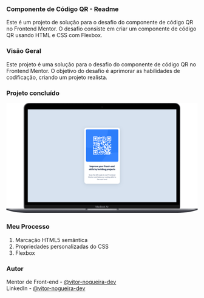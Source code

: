 ### Componente de Código QR - Readme
Este é um projeto de solução para o desafio do componente de código QR no Frontend Mentor. O desafio consiste em criar um componente de código QR usando HTML e CSS com Flexbox.

### Visão Geral
Este projeto é uma solução para o desafio do componente de código QR no Frontend Mentor. O objetivo do desafio é aprimorar as habilidades de codificação, criando um projeto realista.

### Projeto concluído
![Qr Code](/images/project.png)

### Meu Processo 
1. Marcação HTML5 semântica
2. Propriedades personalizadas do CSS
3. Flexbox

### Autor
Mentor de Front-end - [@vitor-nogueira-dev](https://www.frontendmentor.io/profile/vitor-nogueira96) <br/>
LinkedIn - [@vitor-nogueira-dev](https://www.linkedin.com/in/vitor-nogueira-dev/)
